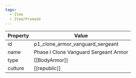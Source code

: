 ```yaml
---
tags:
  - Item
  - Item/Premade
---
```


| Property | Value                                 |
| -------- | ------------------------------------- |
| id       | p1_clone_armor_vanguard_sergeant      |
| name     | Phase I Clone Vanguard Sergeant Armor |
| type     | [[BodyArmor]]                         |
| culture  | [[republic]]                 |


